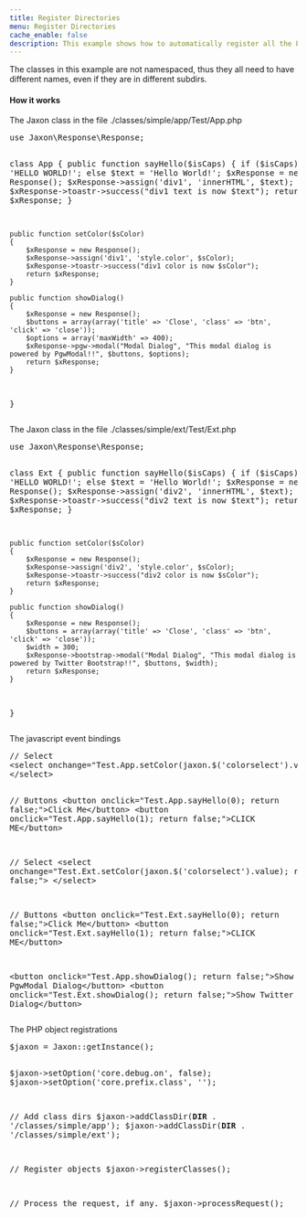 ```yaml
---
title: Register Directories
menu: Register Directories
cache_enable: false
description: This example shows how to automatically register all the PHP classes in a set of directories.
---
```


The classes in this example are not namespaced, thus they all need to have different names, even if they are in different subdirs.

<div class="row">
    <div class="col-sm-12">
        <h4 class="page-header">How it works</h4>
<p>The Jaxon class in the file ./classes/simple/app/Test/App.php</p>
<pre>
use Jaxon\Response\Response;

class App
{
    public function sayHello($isCaps)
    {
        if ($isCaps)
            $text = 'HELLO WORLD!';
        else
            $text = 'Hello World!';
        $xResponse = new Response();
        $xResponse->assign('div1', 'innerHTML', $text);
        $xResponse->toastr->success("div1 text is now $text");
        return $xResponse;
    }

    public function setColor($sColor)
    {
        $xResponse = new Response();
        $xResponse->assign('div1', 'style.color', $sColor);
        $xResponse->toastr->success("div1 color is now $sColor");
        return $xResponse;
    }

    public function showDialog()
    {
        $xResponse = new Response();
        $buttons = array(array('title' => 'Close', 'class' => 'btn', 'click' => 'close'));
        $options = array('maxWidth' => 400);
        $xResponse->pgw->modal("Modal Dialog", "This modal dialog is powered by PgwModal!!", $buttons, $options);
        return $xResponse;
    }
}
</pre>

<p>The Jaxon class in the file ./classes/simple/ext/Test/Ext.php</p>
<pre>
use Jaxon\Response\Response;

class Ext
{
    public function sayHello($isCaps)
    {
        if ($isCaps)
            $text = 'HELLO WORLD!';
        else
            $text = 'Hello World!';
        $xResponse = new Response();
        $xResponse->assign('div2', 'innerHTML', $text);
        $xResponse->toastr->success("div2 text is now $text");
        return $xResponse;
    }

    public function setColor($sColor)
    {
        $xResponse = new Response();
        $xResponse->assign('div2', 'style.color', $sColor);
        $xResponse->toastr->success("div2 color is now $sColor");
        return $xResponse;
    }

    public function showDialog()
    {
        $xResponse = new Response();
        $buttons = array(array('title' => 'Close', 'class' => 'btn', 'click' => 'close'));
        $width = 300;
        $xResponse->bootstrap->modal("Modal Dialog", "This modal dialog is powered by Twitter Bootstrap!!", $buttons, $width);
        return $xResponse;
    }
}
</pre>

<p>The javascript event bindings</p>
<pre>
// Select
&lt;select onchange="Test.App.setColor(jaxon.$('colorselect').value); return false;"&gt;
&lt;/select&gt;

// Buttons
&lt;button onclick="Test.App.sayHello(0); return false;"&gt;Click Me&lt;/button&gt;
&lt;button onclick="Test.App.sayHello(1); return false;"&gt;CLICK ME&lt;/button&gt;

// Select
&lt;select onchange="Test.Ext.setColor(jaxon.$('colorselect').value); return false;"&gt;
&lt;/select&gt;

// Buttons
&lt;button onclick="Test.Ext.sayHello(0); return false;"&gt;Click Me&lt;/button&gt;
&lt;button onclick="Test.Ext.sayHello(1); return false;"&gt;CLICK ME&lt;/button&gt;

&lt;button onclick="Test.App.showDialog(); return false;"&gt;Show PgwModal Dialog&lt;/button&gt;
&lt;button onclick="Test.Ext.showDialog(); return false;"&gt;Show Twitter Bootstrap Dialog&lt;/button&gt;
</pre>

<p>The PHP object registrations</p>
<pre>
$jaxon = Jaxon::getInstance();

$jaxon->setOption('core.debug.on', false);
$jaxon->setOption('core.prefix.class', '');

// Add class dirs
$jaxon->addClassDir(__DIR__ . '/classes/simple/app');
$jaxon->addClassDir(__DIR__ . '/classes/simple/ext');

// Register objects
$jaxon->registerClasses();

// Process the request, if any.
$jaxon->processRequest();
</pre>
    </div>
</div>
